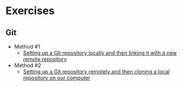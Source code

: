 # Exercises

## Git

* Method #1
    - [Setting up a Git repository locally and then linking it with a new remote repository](./git-local-initialization.md)
* Method #2
    - [Setting up a Git repository remotely and then cloning a local repository on our computer](./git-remote-initialization.md)
